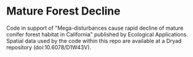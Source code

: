 # Mature Forest Decline

Code in support of "Mega-disturbances cause rapid decline of mature conifer forest habitat in California" published by Ecological Applications. Spatial data used by the code within this repo are available at a Dryad repository (doi:10.6078/D1W43V).
